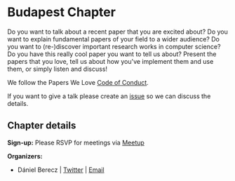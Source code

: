 # Budapest Chapter

Do you want to talk about a recent paper that you are excited about?
Do you want to explain fundamental papers of your field to a wider audience?
Do you want to (re-)discover important research works in computer science?
Do you have this really cool paper you want to tell us about?
Present the papers that you love, tell us about how you've implement them and use them, or simply listen and discuss!

We follow the Papers We Love [Code of Conduct](https://github.com/papers-we-love/budapest/blob/master/code-of-conduct.md).

If you want to give a talk please create an [issue](https://github.com/papers-we-love/budapest/issues) so we can discuss the details.

## Chapter details

**Sign-up:** Please RSVP for meetings via [Meetup](https://www.meetup.com/Papers-We-Love-Budapest/)

**Organizers:**

- Dániel Berecz | [Twitter](https://twitter.com/danielberecz) | [Email](mailto:dani.madvillain@gmail.com)
